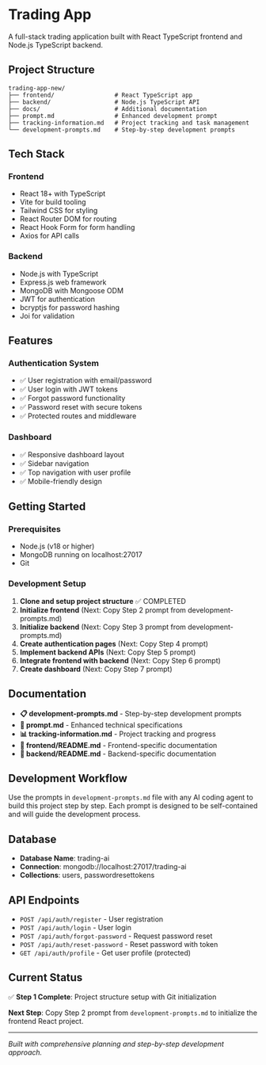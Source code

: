 # Trading App

A full-stack trading application built with React TypeScript frontend and Node.js TypeScript backend.

## Project Structure

```
trading-app-new/
├── frontend/                 # React TypeScript app
├── backend/                  # Node.js TypeScript API
├── docs/                     # Additional documentation
├── prompt.md                 # Enhanced development prompt
├── tracking-information.md   # Project tracking and task management
└── development-prompts.md    # Step-by-step development prompts
```

## Tech Stack

### Frontend

- React 18+ with TypeScript
- Vite for build tooling
- Tailwind CSS for styling
- React Router DOM for routing
- React Hook Form for form handling
- Axios for API calls

### Backend

- Node.js with TypeScript
- Express.js web framework
- MongoDB with Mongoose ODM
- JWT for authentication
- bcryptjs for password hashing
- Joi for validation

## Features

### Authentication System

- ✅ User registration with email/password
- ✅ User login with JWT tokens
- ✅ Forgot password functionality
- ✅ Password reset with secure tokens
- ✅ Protected routes and middleware

### Dashboard

- ✅ Responsive dashboard layout
- ✅ Sidebar navigation
- ✅ Top navigation with user profile
- ✅ Mobile-friendly design

## Getting Started

### Prerequisites

- Node.js (v18 or higher)
- MongoDB running on localhost:27017
- Git

### Development Setup

1. **Clone and setup project structure** ✅ COMPLETED
2. **Initialize frontend** (Next: Copy Step 2 prompt from development-prompts.md)
3. **Initialize backend** (Next: Copy Step 3 prompt from development-prompts.md)
4. **Create authentication pages** (Next: Copy Step 4 prompt)
5. **Implement backend APIs** (Next: Copy Step 5 prompt)
6. **Integrate frontend with backend** (Next: Copy Step 6 prompt)
7. **Create dashboard** (Next: Copy Step 7 prompt)

## Documentation

- **📋 development-prompts.md** - Step-by-step development prompts
- **📖 prompt.md** - Enhanced technical specifications
- **📊 tracking-information.md** - Project tracking and progress
- **📁 frontend/README.md** - Frontend-specific documentation
- **📁 backend/README.md** - Backend-specific documentation

## Development Workflow

Use the prompts in `development-prompts.md` file with any AI coding agent to build this project step by step. Each prompt is designed to be self-contained and will guide the development process.

## Database

- **Database Name**: trading-ai
- **Connection**: mongodb://localhost:27017/trading-ai
- **Collections**: users, passwordresettokens

## API Endpoints

- `POST /api/auth/register` - User registration
- `POST /api/auth/login` - User login
- `POST /api/auth/forgot-password` - Request password reset
- `POST /api/auth/reset-password` - Reset password with token
- `GET /api/auth/profile` - Get user profile (protected)

## Current Status

✅ **Step 1 Complete**: Project structure setup with Git initialization

**Next Step**: Copy Step 2 prompt from `development-prompts.md` to initialize the frontend React project.

---

_Built with comprehensive planning and step-by-step development approach._
